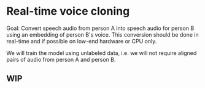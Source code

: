 # Real-time voice cloning

Goal: Convert speech audio from person A into speech audio for person B using an embedding of person B's voice. This conversion should be done in real-time and if possible on low-end hardware or CPU only.

We will train the model using unlabeled data, i.e. we will not require aligned pairs of audio from person A and person B.

## WIP
